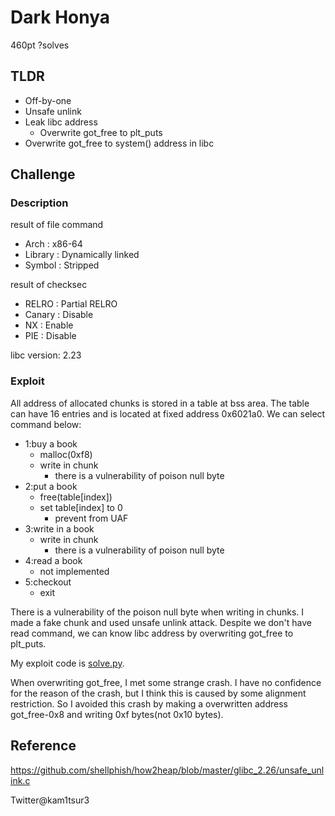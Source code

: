 # Dark Honya 
460pt ?solves

## TLDR
* Off-by-one
* Unsafe unlink
* Leak libc address
	* Overwrite got\_free to plt\_puts
* Overwrite got\_free to system() address in libc

## Challenge
### Description
result of file command
* Arch    : x86-64
* Library : Dynamically linked
* Symbol  : Stripped

result of checksec
* RELRO  : Partial RELRO
* Canary : Disable
* NX     : Enable
* PIE    : Disable

libc version: 2.23
### Exploit 
All address of allocated chunks is stored in a table at bss area.
The table can have 16 entries and is located at fixed address 0x6021a0.
We can select command below:
* 1:buy a book
	* malloc(0xf8)
	* write in chunk
		* there is a vulnerability of poison null byte
* 2:put a book
	* free(table\[index\])
	* set table\[index\] to 0
		* prevent from UAF
* 3:write in a book
	* write in chunk
		* there is a vulnerability of poison null byte
* 4:read a book
	* not implemented
* 5:checkout
	* exit

There is a vulnerability of the poison null byte when writing in chunks.
I made a fake chunk and used unsafe unlink attack.
Despite we don't have read command, we can know libc address by overwriting got\_free to plt\_puts.

My exploit code is [solve.py](https://github.com/kam1tsur3/2020_CTF/blob/master/nullcon/pwn/Dark_Honya/solve.py).

When overwriting got\_free, I met some strange crash.
I have no confidence for the reason of the crash, but I think this is caused by some alignment restriction.
So I avoided this crash by making a overwritten address got\_free-0x8 and writing 0xf bytes(not 0x10 bytes).

## Reference
https://github.com/shellphish/how2heap/blob/master/glibc_2.26/unsafe_unlink.c

Twitter@kam1tsur3
